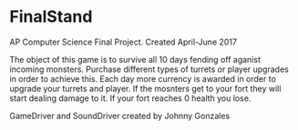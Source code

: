 # FinalStand
AP Computer Science Final Project. Created April-June 2017

The object of this game is to survive all 10 days fending off aganist incoming monsters. Purchase different types of turrets or player upgrades in order to achieve this. Each day more currency is awarded in order to upgrade your turrets and player. If the mosnters get to your fort they will start dealing damage to it. If your fort reaches 0 health you lose. 

GameDriver and SoundDriver created by Johnny Gonzales
